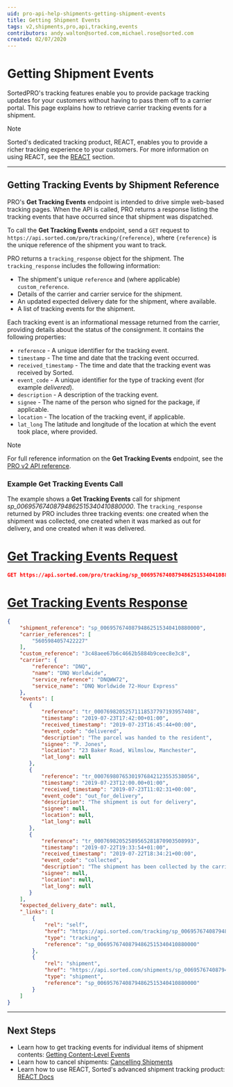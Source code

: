 ```yaml
---
uid: pro-api-help-shipments-getting-shipment-events
title: Getting Shipment Events
tags: v2,shipments,pro,api,tracking,events
contributors: andy.walton@sorted.com,michael.rose@sorted.com
created: 02/07/2020
---
```

# Getting Shipment Events

SortedPRO's tracking features enable you to provide package tracking updates for your customers without having to pass them off to a carrier portal. This page explains how to retrieve carrier tracking events for a shipment.

> [!NOTE]
> Sorted's dedicated tracking product, REACT, enables you to provide a richer tracking experience to your customers. For more information on using REACT, see the [REACT](/react/index.html?v2) section.

---

<!-- ## Shipment-Level Tracking Overview

In shipment-level tracking, PRO returns tracking events for the entire shipment, without making a distinction between individual items of contents within that shipment. 

PRO offers two endpoints that enable you to get shipment-level tracking events: 

* **Get Tracking Events** - Returns shipment-level tracking events by unique shipment `{reference}`.
* **Get Tracking Events by Custom Reference** - Returns shipment-level tracking events by `{custom_reference}`. -->

## Getting Tracking Events by Shipment Reference

PRO's **Get Tracking Events** endpoint is intended to drive simple web-based tracking pages. When the API is called, PRO returns a response listing the tracking events that have occurred since that shipment was dispatched. 

To call the **Get Tracking Events** endpoint, send a `GET` request to `https://api.sorted.com/pro/tracking/{reference}`, where `{reference}` is the unique reference of the shipment you want to track.

PRO returns a `tracking_response` object for the shipment. The `tracking_response` includes the following information:

* The shipment's unique `reference` and (where applicable) `custom_reference`. 
* Details of the carrier and carrier service for the shipment.
* An updated expected delivery date for the shipment, where available.
* A list of tracking events for the shipment.

Each tracking event is an informational message returned from the carrier, providing details about the status of the consignment. It contains the following properties:

* `reference` - A unique identifier for the tracking event.
* `timestamp` - The time and date that the tracking event occurred.
* `received_timestamp` - The time and date that the tracking event was received by Sorted.
* `event_code` - A unique identifier for the type of tracking event (for example _delivered_).
* `description` - A description of the tracking event.
* `signee` - The name of the person who signed for the package, if applicable.
* `location` - The location of the tracking event, if applicable.
* `lat_long` The latitude and longitude of the location at which the event took place, where provided.

> [!NOTE]
> For full reference information on the **Get Tracking Events** endpoint, see the [PRO v2 API reference](/pro/api/reference/tracking.html#tag/Tracking/paths/~1tracking~1{shipmentRef}/get).

### Example Get Tracking Events Call

The example shows a **Get Tracking Events** call for shipment _sp_00695767408794862515340410880000_. The `tracking_response` returned by PRO includes three tracking events: one created when the shipment was collected, one created when it was marked as out for delivery, and one created when it was delivered.

# [Get Tracking Events Request](#tab/get-tracking-events-request)

```json
GET https://api.sorted.com/pro/tracking/sp_00695767408794862515340410880000
```

# [Get Tracking Events Response](#tab/get-tracking-events-response)

```json
{
    "shipment_reference": "sp_00695767408794862515340410880000",
    "carrier_references": [
        "5605984057422227"
    ],
    "custom_reference": "3c48aee67b6c4662b5884b9ceec8e3c8",
    "carrier": {
        "reference": "DNQ",
        "name": "DNQ Worldwide",
        "service_reference": "DNQWW72",
        "service_name": "DNQ Worldwide 72-Hour Express"
    },
    "events": [
       {
           "reference": "tr_00076982052571118537797193957408",
           "timestamp": "2019-07-23T17:42:00+01:00",
           "received_timestamp": "2019-07-23T16:45:44+00:00",
           "event_code": "delivered",
           "description": "The parcel was handed to the resident",
           "signee": "P. Jones",
           "location": "23 Baker Road, Wilmslow, Manchester",
           "lat_long": null
       },
       {
           "reference": "tr_00076980765301976842123553538056",
           "timestamp": "2019-07-23T12:00.00+01:00",
           "received_timestamp": "2019-07-23T11:02:31+00:00",
           "event_code": "out_for_delivery",
           "description": "The shipment is out for delivery",
           "signee": null,
           "location": null,
           "lat_long": null
       },
       {
           "reference": "tr_00076982052589565281870903508993",
           "timestamp": "2019-07-22T19:33:54+01:00",
           "received_timestamp": "2019-07-22T18:34:21+00:00",
           "event_code": "collected",
           "description": "The shipment has been collected by the carrier",
           "signee": null,
           "location": null,
           "lat_long": null
       }
    ],
    "expected_delivery_date": null,
    "_links": [
        {
            "rel": "self",
            "href": "https://api.sorted.com/tracking/sp_00695767408794862515340410880000",
            "type": "tracking",
            "reference": "sp_00695767408794862515340410880000"
        },
        {
            "rel": "shipment",
            "href": "https://api.sorted.com/shipments/sp_00695767408794862515340410880000",
            "type": "shipment",
            "reference": "sp_00695767408794862515340410880000"
        }
    ]
}
```
---

<!--## Getting Tracking Events by Custom Reference

The **Get Tracking Events by Custom Reference** endpoint enables you to retrieve tracking details by your own internal order reference numbers. Your shipments must be tagged with the relevant references via the `{custom_reference}` property. 

The endpoint can also be used where a consumer order corresponds to multiple shipments, for example because the order contains items that will need to ship from different fulfilment centres. In order to use the **Get Tracking Events by Custom Reference** endpoint in this way, all of the order's component shipments would need to be tagged with the same `{custom_reference}`.

To call the **Get Tracking Events by Custom Reference** endpoint, send a `GET` request to `https://api.sorted.com/pro/tracking/custom_reference/{custom_reference}`.

PRO returns a `tracking_response_list` object containing tracking information for any shipments that have the specified `{custom_reference}`. The `tracking_response_list` comprises a list of `tracking_responses`, as well as fields indicating the total number of matching shipments and (where applicable) the number of records that were taken or skipped using paging parameters.

Each `tracking_response` includes the following information:

* The shipment's unique `{reference}` and (where applicable) `{custom_reference}`. 
* Details of the carrier and carrier service for the shipment.
* An updated expected delivery date for the shipment, where available.
* A list of tracking events for the shipment.

> [!NOTE]
> * For more information on the structure of PRO shipment tracking events, see the [What Is a Tracking Event?](/pro/api/shipments/tracking_pro_shipments.html#what-is-a-tracking-event) section of the [Tracking PRO Shipments](/pro/api/shipments/tracking_pro_shipments.html) page.

### Paging Results

The **Get Tracking Events by Custom Reference** endpoint supports optional `{take}` and `{skip}` parameters, which can be used to drive paging functions. The `{take}` parameter indicates the number of shipments to return (up to a maximum of 10), and the `{skip}` parameter indicates the number of shipment records PRO should "skip over" before it returns records.

For example, suppose that you have 15 shipments with a `custom_reference` of _CR1234_, and you want to return their tracking information as three pages of five shipments: 

* To view the first page of five, you would make a call to `GET https://api.sorted.com/pro/tracking/custom_reference/CR1234&take=5&skip=0` (that is, take five shipments and do not skip over any). 
* To view the second page, you would call `GET https://api.sorted.com/pro/tracking/custom_reference/CR1234&take=5&skip=5` (skip the first five shipments and then take the next five).
* To view the third page, you would call `GET https://api.sorted.com/pro/tracking/custom_reference/CR1234&take=5&skip=10` (skip the first ten shipments and then take the next five).

By default, `{take}` has a value of 10 and `{skip}` has a value of 0.

> [!NOTE]
> * For full reference information on the **Get Tracking Events by Custom Reference** endpoint, see the Shipments data contract.

### Example Get Tracking Events by Custom Reference Call

The example shows a **Get Tracking Events by Custom Reference** call for all shipments with the `{custom_reference}` _CR1234_, using default paging settings. PRO has returned tracking details for a single shipment.

# [Get Tracking Events by Custom Reference Request](#tab/get-tracking-events-by-custom-reference-request)

```json
GET https://api.sorted.com/pro/tracking/custom_reference/CR1234
```

# [Get Tracking Events by Custom Reference Response](#tab/get-tracking-events-by-custom-reference-response)

```json
{
  "tracking_responses": [
    {
      "shipment_reference": "sp_00695852292981903959812645584896",
      "custom_reference": "CR1234",
      "carrier_references": [
        "a695755498034110bfeb8a6a1f1b56b9"
      ],
      "carrier_details": {
        "reference": "DNQ",
        "name": "DNQ Worldwide",
        "service_reference": "DNQWW72",
        "service_name": "DNQ Worldwide 72-Hour Express"
      },
      "events": [
        {
          "reference": "tr_00695852293572199770171351236608",
          "timestamp": "2019-07-14T17:42:00+01:00",
          "received_timestamp": "2019-07-14T16:45:44+00:00",
          "event_code": "delivered",
          "description": "The parcel was handed to the resident",
          "signee": "P. Jones",
          "location": "23 Baker Road, Wilmslow, Manchester, UK, M2 5RG"
        },
        {
          "reference": "tr_00695852293572199770171351236609",
          "timestamp": "2019-07-14T12:00:00+01:00",
          "received_timestamp": "2019-07-14T11:02:31+00:00",
          "event_code": "out_for_delivery",
          "description": "The shipment is out for delivery"
        },
        {
          "reference": "tr_00695852293572199770171351236610",
          "timestamp": "2019-07-13T19:33:54+01:00",
          "received_timestamp": "2019-07-22T18:34:21+00:00",
          "event_code": "collected",
          "description": "The shipment has been collected by the carrier"
        }
      ],
      "expected_delivery_date": "2020-08-09T00:00:00+00:00",
      "_links": [
        {
          "href": "https://api.sorted.com/pro/tracking/sp_00695852292981903959812645584896",
          "rel": "self",
          "reference": "sp_00695852292981903959812645584896",
          "type": "tracking"
        },
        {
          "href": "https://api.sorted.com/pro/shipments/sp_00695852292981903959812645584896",
          "rel": "shipment",
          "reference": "sp_00695852292981903959812645584896",
          "type": "shipment"
        }
      ]
    }
  ],
  "total_results": 1,
  "take": 10,
  "skip": 0,
  "_links": [
    {
      "href": "https://api.sorted.com/pro/tracking/custom_reference/CR1234?take=10&skip=0",
      "rel": "self",
      "reference": "CR1234",
      "type": "tracking"
    }
  ]
}
```
---

--->

## Next Steps

* Learn how to get tracking events for individual items of shipment contents: [Getting Content-Level Events](/pro/api/shipments/getting_content_level_events.html)
* Learn how to cancel shipments: [Cancelling Shipments](/pro/api/shipments/cancelling_shipments.html)
* Learn how to use REACT, Sorted's advanced shipment tracking product: [REACT Docs](/react/index.html?v2)